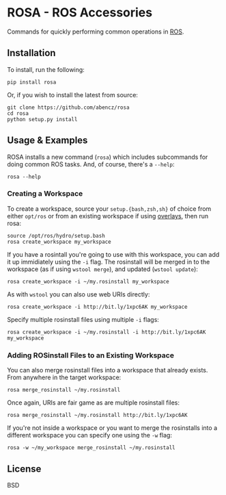 # ROSA - ROS Accessories

Commands for quickly performing common operations in [ROS](http://ros.org).

## Installation

To install, run the following:

    pip install rosa

Or, if you wish to install the latest from source:

    git clone https://github.com/abencz/rosa
    cd rosa
    python setup.py install

## Usage & Examples

ROSA installs a new command (`rosa`) which includes subcommands for doing
common ROS tasks. And, of course, there's a `--help`:

    rosa --help

### Creating a Workspace
To create a workspace, source your `setup.{bash,zsh,sh}` of choice from either
`opt/ros` or from an existing workspace if using
[overlays](http://wiki.ros.org/catkin/Tutorials/workspace_overlaying), then run
rosa:

    source /opt/ros/hydro/setup.bash
    rosa create_workspace my_workspace
    
If you have a rosintall you're going to use with this workspace, you can add it
up immidiately using the `-i` flag. The rosinstall will be merged in to the
workspace (as if using `wstool merge`), and updated (`wstool update`):

    rosa create_workspace -i ~/my.rosinstall my_workspace
    
As with `wstool` you can also use web URIs directly:

    rosa create_workspace -i http://bit.ly/1xpc6AK my_workspace
    
Specify multiple rosinstall files using multiple `-i` flags:

    rosa create_workspace -i ~/my.rosinstall -i http://bit.ly/1xpc6AK my_workspace
    
### Adding ROSinstall Files to an Existing Workspace
You can also merge rosinstall files into a workspace that already exists. From
anywhere in the target workspace:

    rosa merge_rosinstall ~/my.rosinstall

Once again, URIs are fair game as are multiple rosinstall files:

    rosa merge_rosinstall ~/my.rosinstall http://bit.ly/1xpc6AK
    
If you're not inside a workspace or you want to merge the rosinstalls into a
different workspace you can specify one using the `-w` flag:

    rosa -w ~/my_workspace merge_rosinstall ~/my.rosinstall

## License
BSD
